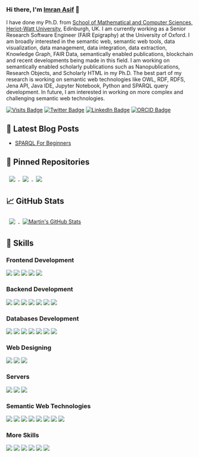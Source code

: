 ### Hi there, I'm [Imran Asif](https://imranasif87.github.io/imranasif87/) 👋

I have done my Ph.D. from [School of Mathematical and Computer Sciences, Heriot-Watt University](https://www.hw.ac.uk/uk/schools/mathematical-computer-sciences.htm), Edinburgh, UK. I am currently working as a Senior Research Software Engineer (FAIR Epigraphy) at the University of Oxford. I am broadly interested in the semantic web, semantic web tools, data visualization, data management, data integration, data extraction, Knowledge Graph, FAIR Data, semantically enabled publications, blockchain and recent developments being made in this field. I am working on semantically enabled scholarly publications such as Nanopublications, Research Objects, and Scholarly HTML in my Ph.D. The best part of my research is working on semantic web technologies like OWL, RDF, RDFS, Jena API, Java IDE, Jupyter Notebook, Python and SPARQL query development. In future, I am interested in working on more complex and challenging semantic web technologies.

[![Visits Badge](https://badges.pufler.dev/visits/imranasif87/imranasif87)](https://github.com/imranasif87) [![Twitter Badge](https://img.shields.io/badge/Twitter-Profile-informational?style=flat&logo=twitter&logoColor=white&color=1CA2F1)](https://twitter.com/imranasif87) [![LinkedIn Badge](https://img.shields.io/badge/LinkedIn-Profile-informational?style=flat&logo=linkedin&logoColor=white&color=0D76A8)](https://www.linkedin.com/in/imran-asif-phd/) [![ORCID Badge](https://img.shields.io/badge/ORCID-Profile-informational?style=flat&logo=orcid&logoColor=white&color=1CA2F1)](https://orcid.org/0000-0002-1144-6265)

## 📝 Latest Blog Posts
- [SPARQL For Beginners](https://inscriptiones.org/tutorial/sparql-for-beginners/)

## 📌 Pinned Repositories
<a href="https://github.com/imranasif87/chatApp">
  <img align="center" style="margin:0.5rem" src="https://github-readme-stats.vercel.app/api/pin/?username=imranasif87&repo=chatApp&title_color=ffffff&text_color=c9cacc&icon_color=4AB197&bg_color=1A2B34" />
</a>

<a href="https://github.com/imranasif87/covid19_Tracker">
  <img align="center" style="margin:0.5rem" src="https://github-readme-stats.vercel.app/api/pin/?username=imranasif87&repo=covid19_Tracker&title_color=ffffff&text_color=c9cacc&icon_color=4AB197&bg_color=1A2B34" />
</a>

<a href="https://github.com/imranasif87/EmployeeTrackerApp">
  <img align="center" style="margin:0.5rem" src="https://github-readme-stats.vercel.app/api/pin/?username=imranasif87&repo=EmployeeTrackerApp&title_color=ffffff&text_color=c9cacc&icon_color=4AB197&bg_color=1A2B34" />
</a>

## &#x1f4c8; GitHub Stats
<a href="https://github.com/imranasif87">
  <img align="center" style="margin:0.5rem" src="https://github-readme-stats.vercel.app/api/top-langs/?username=imranasif87&hide=html,css&title_color=ffffff&text_color=c9cacc&icon_color=4AB197&bg_color=1A2B34" />
</a>

<a href="https://github.com/imranasif87">
  <img align="center" style="margin:0.5rem" src="https://github-readme-stats.vercel.app/api?username=imranasif87&show_icons=true&line_height=27&count_private=true&title_color=ffffff&text_color=c9cacc&icon_color=4AB097&bg_color=1A2B34" alt="Martin's GitHub Stats" />
</a>

## 💼 Skills
### Frontend Development
![](https://img.shields.io/badge/Code-JavaScript-informational?style=flat&logo=JavaScript&logoColor=white&color=4AB197)
![](https://img.shields.io/badge/Code-JQuery-informational?style=flat&logo=jquery&logoColor=white&color=4AB197) 
![](https://img.shields.io/badge/Code-Angular-informational?style=flat&logo=angular&logoColor=white&color=4AB197) 
![](https://img.shields.io/badge/Code-React-informational?style=flat&logo=react&logoColor=white&color=4AB197) 
![](https://img.shields.io/badge/Code-Vue.Js-informational?style=flat&logo=vuedotjs&logoColor=white&color=4AB197) 

### Backend Development
![](https://img.shields.io/badge/Code-Java-informational?style=flat&logo=Java&logoColor=white&color=4AB197)
![](https://img.shields.io/badge/Code-CSharp-informational?style=flat&logo=c-sharp&logoColor=white&color=4AB197)
![](https://img.shields.io/badge/Code-VB.NET-informational?style=flat&logo=VB.NET-5C2D91&logoColor=white&color=4AB197)
![](https://img.shields.io/badge/Code-.NET-informational?style=flat&logo=.net&logoColor=white&color=4AB197)
![](https://img.shields.io/badge/Code-PHP-informational?style=flat&logo=php&logoColor=white&color=4AB197)
![](https://img.shields.io/badge/Code-Python-informational?style=flat&logo=python&logoColor=white&color=4AB197)
![](https://img.shields.io/badge/Code-C++-informational?style=flat&logo=c%2B%2B&&logoColor=white&color=4AB197)

### Databases Development
![](https://img.shields.io/badge/Database-MSSQL-informational?style=flat&logo=microsoft-sql-server&logoColor=white&color=4AB197)
![](https://img.shields.io/badge/Database-MongoDB-informational?style=flat&logo=MongoDB&logoColor=white&color=4AB197)
![](https://img.shields.io/badge/Database-MySQL-informational?style=flat&logo=MySQL&logoColor=white&color=4AB197)
![](https://img.shields.io/badge/Database-Neo4J-informational?style=flat&logo=neo4j&logoColor=white&color=4AB197)
![](https://img.shields.io/badge/Database-SQLite-informational?style=flat&logo=sqlite&logoColor=white&color=4AB197)
![](https://img.shields.io/badge/Database-Postgres-informational?style=flat&logo=postgresql&logoColor=white&color=4AB197)
![](https://img.shields.io/badge/Database-Cassandra-informational?style=flat&logo=cassandra&logoColor=white&color=4AB197)

### Web Designing
![](https://img.shields.io/badge/Style-CSS-informational?style=flat&logo=css3&logoColor=white&color=4AB197)
![](https://img.shields.io/badge/Style-Bootstrap-informational?style=flat&logo=bootstrap&logoColor=white&color=4AB197) 
![](https://img.shields.io/badge/Style-MDB-informational?style=flat&logo=mdbootstrap&logoColor=white&color=4AB197)  

### Servers
![](https://img.shields.io/badge/Server-Tomcat-informational?style=flat&logo=apache&logoColor=white&color=4AB197)
![](https://img.shields.io/badge/Server-IIS-informational?style=flat&logo=iis&logoColor=white&color=4AB197)
![](https://img.shields.io/badge/Server-Node.js-informational?style=flat&logo=node.js&logoColor=white&color=4AB197)

### Semantic Web Technologies
![](https://img.shields.io/badge/W3C-RDF-informational?style=flat&logo=rdf&logoColor=white&color=4AB197)
![](https://img.shields.io/badge/W3C-SPARQL-informational?style=flat&logo=SPARQL&logoColor=white&color=4AB197)
![](https://img.shields.io/badge/W3C-JSON_LD-informational?style=flat&logo=JSON-LD&logoColor=white&color=4AB197)
![](https://img.shields.io/badge/Tools-GraphDB-informational?style=flat&logo=Graphdb&logoColor=white&color=4AB197)
![](https://img.shields.io/badge/Tools-Jena_Fuseki_Server-informational?style=flat&logo=fuseki&logoColor=white&color=4AB197)
![](https://img.shields.io/badge/Tools-Protege-informational?style=flat&logo=Protege&logoColor=white&color=4AB197)
![](https://img.shields.io/badge/Library-Jena_API-informational?style=flat&logo=fuseki&logoColor=white&color=4AB197)
![](https://img.shields.io/badge/Library-RDF4J-informational?style=flat&logo=fuseki&logoColor=white&color=4AB197)

### More Skills
![](https://img.shields.io/badge/Tools-Jupyter-informational?style=flat&logo=jupyter&logoColor=white&color=4AB197)
![](https://img.shields.io/badge/Tools-Docker-informational?style=flat&logo=docker&logoColor=white&color=4AB197)
![](https://img.shields.io/badge/Tools-NPM-informational?style=flat&logo=npm&logoColor=white&color=4AB197)
![](https://img.shields.io/badge/Tools-Postman-informational?style=flat&logo=Postman&logoColor=white&color=4AB197)
![](https://img.shields.io/badge/Tools-GitHub-informational?style=flat&logo=GitHub&logoColor=white&color=4AB197)
![](https://img.shields.io/badge/Tools-GitLab-informational?style=flat&logo=GitLab&logoColor=white&color=4AB197)

